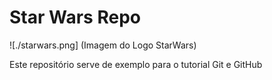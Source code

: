 # Star Wars Repo

![./starwars.png] (Imagem do Logo StarWars)

Este repositório serve de exemplo para o tutorial Git e GitHub